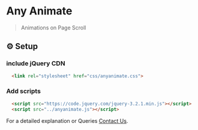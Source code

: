 # Any Animate

> Animations on Page Scroll


## ⚙ Setup

### include jQuery CDN

```html
  <link rel="stylesheet" href="css/anyanimate.css">
```

### Add scripts

```html
  <script src="https://code.jquery.com/jquery-3.2.1.min.js"></script>
  <script src="../anyanimate.js"></script>
```

For a detailed explanation or Queries [Contact Us](http://venkatasaikatepalli.codejunkers.xyz).
